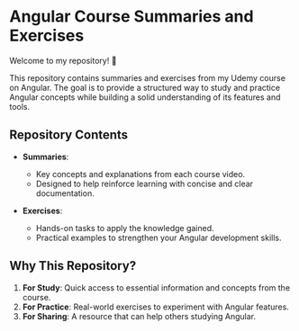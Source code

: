 # Angular Course Summaries and Exercises

Welcome to my repository! 🎉

This repository contains summaries and exercises from my Udemy course on Angular. The goal is to provide a structured way to study and practice Angular concepts while building a solid understanding of its features and tools.

## Repository Contents

- **Summaries**:
  - Key concepts and explanations from each course video.
  - Designed to help reinforce learning with concise and clear documentation.

- **Exercises**:
  - Hands-on tasks to apply the knowledge gained.
  - Practical examples to strengthen your Angular development skills.

## Why This Repository?

1. **For Study**: Quick access to essential information and concepts from the course.
2. **For Practice**: Real-world exercises to experiment with Angular features.
3. **For Sharing**: A resource that can help others studying Angular.

